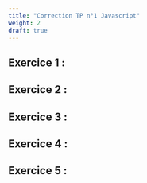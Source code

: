 ```yaml
---
title: "Correction TP n°1 Javascript"
weight: 2
draft: true
---
```


## Exercice 1 :

## Exercice 2 : 

## Exercice 3 : 

## Exercice 4 : 

## Exercice 5 : 
